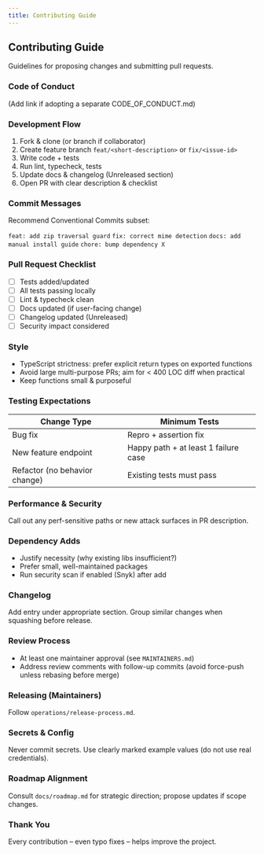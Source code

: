 ```yaml
---
title: Contributing Guide
---
```


## Contributing Guide

Guidelines for proposing changes and submitting pull requests.

### Code of Conduct

(Add link if adopting a separate CODE_OF_CONDUCT.md)

### Development Flow

1. Fork & clone (or branch if collaborator)
2. Create feature branch `feat/<short-description>` or `fix/<issue-id>`
3. Write code + tests
4. Run lint, typecheck, tests
5. Update docs & changelog (Unreleased section)
6. Open PR with clear description & checklist

### Commit Messages

Recommend Conventional Commits subset:

`feat: add zip traversal guard`
`fix: correct mime detection`
`docs: add manual install guide`
`chore: bump dependency X`

### Pull Request Checklist

- [ ] Tests added/updated
- [ ] All tests passing locally
- [ ] Lint & typecheck clean
- [ ] Docs updated (if user-facing change)
- [ ] Changelog updated (Unreleased)
- [ ] Security impact considered

### Style

- TypeScript strictness: prefer explicit return types on exported functions
- Avoid large multi-purpose PRs; aim for < 400 LOC diff when practical
- Keep functions small & purposeful

### Testing Expectations

| Change Type | Minimum Tests |
|-------------|---------------|
| Bug fix | Repro + assertion fix |
| New feature endpoint | Happy path + at least 1 failure case |
| Refactor (no behavior change) | Existing tests must pass |

### Performance & Security

Call out any perf-sensitive paths or new attack surfaces in PR description.

### Dependency Adds

- Justify necessity (why existing libs insufficient?)
- Prefer small, well-maintained packages
- Run security scan if enabled (Snyk) after add

### Changelog

Add entry under appropriate section. Group similar changes when squashing before release.

### Review Process

- At least one maintainer approval (see `MAINTAINERS.md`)
- Address review comments with follow-up commits (avoid force-push unless rebasing before merge)

### Releasing (Maintainers)

Follow `operations/release-process.md`.

### Secrets & Config

Never commit secrets. Use clearly marked example values (do not use real credentials).

### Roadmap Alignment

Consult `docs/roadmap.md` for strategic direction; propose updates if scope changes.

### Thank You

Every contribution – even typo fixes – helps improve the project.
